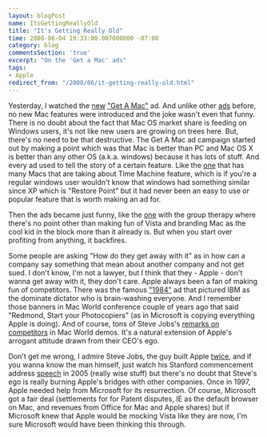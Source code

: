 ```yaml
---
layout: blogPost
name: ItsGettingReallyOld
title: "It's Getting Really Old"
time: 2008-06-04 19:33:00.007000000 -07:00
category: blog
commentsSection: 'true'
excerpt: "On the 'Get a Mac' ads"
tags:
- Apple
redirect_from: "/2008/06/it-getting-really-old.html"
---
```

Yesterday, I watched the [new](http://www.youtube.com/watch?v=-Iewhh9a1tA) ["Get A Mac"](http://en.wikipedia.org/wiki/Get_a_Mac) ad. And unlike other [ads](http://www.youtube.com/view_play_list?p=3097C6C21AADCE7E) before, no new Mac features were introduced and the joke wasn't even that funny. There is no doubt about the fact that Mac OS market share is feeding on Windows users, it's not like new users are growing on trees here. But, there's no need to be that destructive. The Get A Mac ad campaign started out by making a point which was that Mac is better than PC and Mac OS X is better than any other OS (a.k.a. windows) because it has lots of stuff. And every ad used to tell the story of a certain feature. Like the [one](http://www.youtube.com/watch?v=ToOSg5cEX7c) that has many Macs that are taking about Time Machine feature, which is if you're a regular windows user wouldn't know that windows had something similar since XP which is "Restore Point" but it had never been an easy to use or popular feature that is worth making an ad for.

Then the ads became just funny, like the [one](http://www.youtube.com/watch?v=ZMGfLa3s48w) with the group therapy where there's no point other than making fun of Vista and branding Mac as the cool kid in the block more than it already is. But when you start over profiting from anything, it backfires.

Some people are asking "How do they get away with it" as in how can a company say something that mean about another company and not get sued. I don't know, I'm not a lawyer, but I think that they - Apple - don't wanna get away with it, they don't care. Apple always been a fan of making fun of competitors. There was the famous ["1984"](http://www.youtube.com/watch?v=R706isyDrqI) ad that pictured IBM as the dominate dictator who is brain-washing everyone. And I remember those banners in Mac World conference couple of years ago that said "Redmond, Start your Photocopiers" (as in Microsoft is copying everything Apple is doing). And of course, tons of Steve Jobs's [remarks on competitors](http://www.youtube.com/watch?v=zhy7ehkgWcg) in Mac World demos. It's a natural extension of Apple's arrogant attitude drawn from their CEO's ego. 

Don't get me wrong, I admire Steve Jobs, the guy built Apple [twice](http://en.wikipedia.org/wiki/Steve_Jobs#Return_to_Apple), and if you wanna know the man himself, just watch his Stanford commencement address [speech](http://www.youtube.com/watch?v=UF8uR6Z6KLc) in 2005 (really wise stuff) but there's no doubt that Steve's ego is really burning Apple's bridges with other companies. Once in 1997, Apple needed help from Microsoft for its resurrection. Of course, Microsoft got a fair deal (settlements for for Patent disputes, IE as the default browser on Mac, and revenues from Office for Mac and Apple shares) but if Microsoft knew that Apple would be mocking Vista like they are now, I'm sure Microsoft would have been thinking this through.